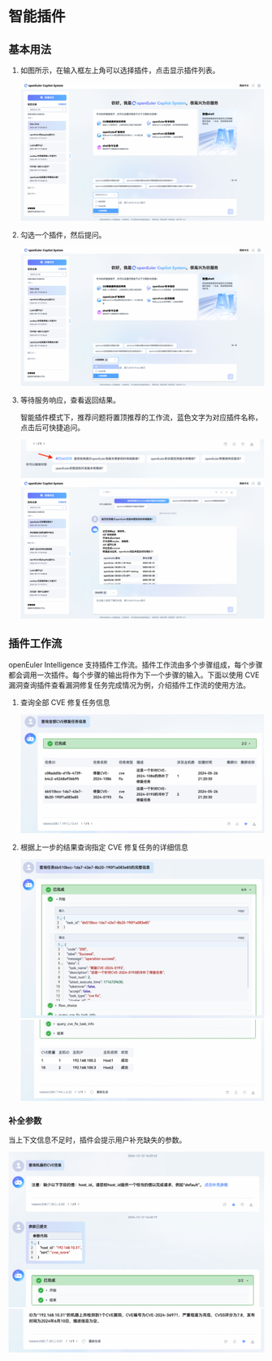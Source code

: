 # 智能插件

## 基本用法

1. 如图所示，在输入框左上角可以选择插件，点击显示插件列表。

   ![智能插件](./pictures/plugin-list.png)

2. 勾选一个插件，然后提问。

   ![智能插件](./pictures/plugin-selected.png)

3. 等待服务响应，查看返回结果。

   智能插件模式下，推荐问题将置顶推荐的工作流，蓝色文字为对应插件名称，点击后可快捷追问。

   ![智能插件](./pictures/plugin-suggestion.png)
   ![智能插件](./pictures/plugin-result.png)

## 插件工作流

openEuler Intelligence 支持插件工作流。插件工作流由多个步骤组成，每个步骤都会调用一次插件。每个步骤的输出将作为下一个步骤的输入。下面以使用 CVE 漏洞查询插件查看漏洞修复任务完成情况为例，介绍插件工作流的使用方法。

1. 查询全部 CVE 修复任务信息

   ![插件工作流](./pictures/plugin-workflow-case-step-1.png)

2. 根据上一步的结果查询指定 CVE 修复任务的详细信息

   ![插件工作流](./pictures/plugin-workflow-case-step-2.png)
   ![插件工作流](./pictures/plugin-workflow-case-step-2-result.png)

### 补全参数

当上下文信息不足时，插件会提示用户补充缺失的参数。

![补全参数](./pictures/plugin-workflow-fill-in-param.png)
![执行结果](./pictures/plugin-workflow-fill-in-param-result.png)
